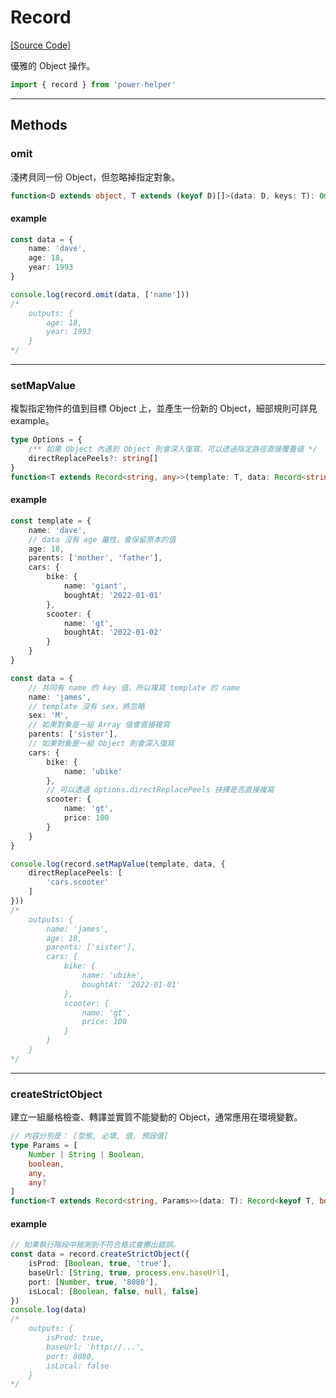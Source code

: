 # Record

[[Source Code]](https://github.com/KHC-ZhiHao/PowerHelper/blob/master/lib/utils/record.ts)

優雅的 Object 操作。

```ts
import { record } from 'power-helper'
```

---

## Methods

### omit

淺拷貝同一份 Object，但忽略掉指定對象。

```ts
function<D extends object, T extends (keyof D)[]>(data: D, keys: T): Omit<D, T[0]>
```

#### example

```ts
const data = {
    name: 'dave',
    age: 18,
    year: 1993
}

console.log(record.omit(data, ['name']))
/*
    outputs: {
        age: 18,
        year: 1993
    }
*/
```

---

### setMapValue

複製指定物件的值到目標 Object 上，並產生一份新的 Object，細部規則可詳見 example。

```ts
type Options = {
    /** 如果 Object 內遇到 Object 則會深入復寫，可以透過指定路徑直接覆蓋値 */
    directReplacePeels?: string[]
}
function<T extends Record<string, any>>(template: T, data: Record<string, any>, optnios?: Options): T
```

#### example

```ts
const template = {
    name: 'dave',
    // data 沒有 age 屬性，會保留原本的值
    age: 18,
    parents: ['mother', 'father'],
    cars: {
        bike: {
            name: 'giant',
            boughtAt: '2022-01-01'
        },
        scooter: {
            name: 'gt',
            boughtAt: '2022-01-02'
        }
    }
}

const data = {
    // 共同有 name 的 key 值，所以複寫 template 的 name
    name: 'james',
    // template 沒有 sex，將忽略
    sex: 'M',
    // 如果對象是一組 Array 值會直接複寫
    parents: ['sister'],
    // 如果對象是一組 Object 則會深入復寫
    cars: {
        bike: {
            name: 'ubike'
        },
        // 可以透過 options.directReplacePeels 抉擇是否直接複寫
        scooter: {
            name: 'gt',
            price: 100
        }
    }
}

console.log(record.setMapValue(template, data, {
    directReplacePeels: [
        'cars.scooter'
    ]
}))
/*
    outputs: {
        name: 'james',
        age: 18,
        parents: ['sister'],
        cars: {
            bike: {
                name: 'ubike',
                boughtAt: '2022-01-01'
            },
            scooter: {
                name: 'gt',
                price: 100
            }
        }
    }
*/
```

---

### createStrictObject

建立一組嚴格檢查、轉譯並實質不能變動的 Object，通常應用在環境變數。

```ts
// 內容分別是： [型態, 必填, 值, 預設值]
type Params = [
    Number | String | Boolean,
    boolean,
    any,
    any?
]
function<T extends Record<string, Params>>(data: T): Record<keyof T, boolean | string | number>
```

#### example

```ts
// 如果執行階段中檢測到不符合格式會擲出錯誤。
const data = record.createStrictObject({
    isProd: [Boolean, true, 'true'],
    baseUrl: [String, true, process.env.baseUrl],
    port: [Number, true, '8080'],
    isLocal: [Boolean, false, null, false]
})
console.log(data)
/*
    outputs: {
        isProd: true,
        baseUrl: 'http://...',
        port: 8080,
        isLocal: false
    }
*/
```
